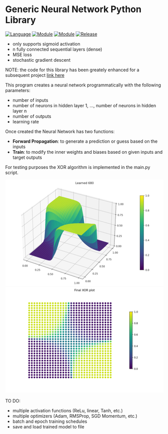 # Generic Neural Network Python Library
[![Language](https://img.shields.io/badge/language-python-blue.svg?style=flat
)](https://www.python.org)
[![Module](https://img.shields.io/badge/module-numpy-brightgreen.svg?style=flat
)](https://numpy.org/)
[![Module](https://img.shields.io/badge/module-matplotlib-brightgreen.svg?style=flat
)](https://matplotlib.org/)
[![Release](https://img.shields.io/badge/release-v1.0-orange.svg?style=flat
)](https://github.com/amaynez/GenericNeuralNetwork)

- only supports sigmoid activation
- n fully connected sequential layers (dense)
- MSE loss
- stochastic gradient descent

NOTE: the code for this library has been greately enhanced for a subsequent project [link here](https://github.com/amaynez/TicTacToe/blob/master/entities/Neural_Network.py)

This program creates a neural network programmatically with the following parameters:
- number of inputs
- number of neurons in hidden layer 1, ..., number of neurons in hidden layer n
- number of outputs
- learning rate

Once created the Neural Network has two functions:
- <b>Forward Propagation</b>: to generate a prediction or guess based on the inputs
- <b>Train</b>: to modify the inner weights and biases based on given inputs and target outputs

For testing purposes the XOR algorithm is implemented in the main.py script.

<img src='Surface_XOR.png'>
<img src='Final_XOR_Plot.png'>

TO DO:
- multiple activation functions (ReLu, linear, Tanh, etc.)
- multiple optimizers (Adam, RMSProp, SGD Momentum, etc.)
- batch and epoch training schedules
- save and load trained model to file

